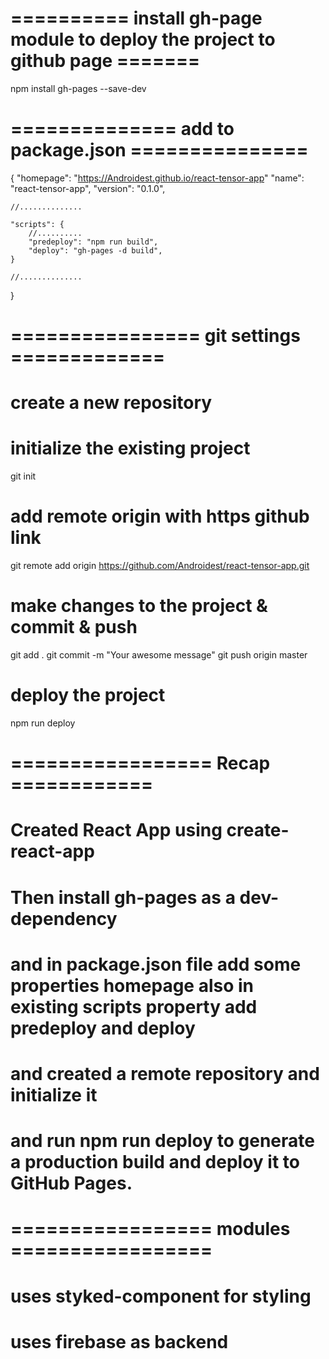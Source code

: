 # ========== install gh-page module to deploy the project to github page =======
npm install gh-pages --save-dev

# ============== add to package.json ===============
{
    "homepage": "https://Androidest.github.io/react-tensor-app"
    "name": "react-tensor-app",
    "version": "0.1.0",

    //..............

    "scripts": {
        //..........
        "predeploy": "npm run build",
        "deploy": "gh-pages -d build",
    }

    //..............
}

# ================ git settings =============
# create a new repository
# initialize the existing project

git init

# add remote origin with https github link
git remote add origin https://github.com/Androidest/react-tensor-app.git

# make changes to the project & commit & push
git add .
git commit -m "Your awesome message"
git push origin master

# deploy the project
npm run deploy

# ================= Recap ============
# Created React App using create-react-app
# Then install gh-pages as a dev-dependency
# and in package.json file add some properties homepage also in existing scripts property add predeploy and deploy
# and created a remote repository and initialize it
# and run npm run deploy to generate a production build and deploy it to GitHub Pages.


# ================= modules =================
# uses styked-component for styling
# uses firebase as backend